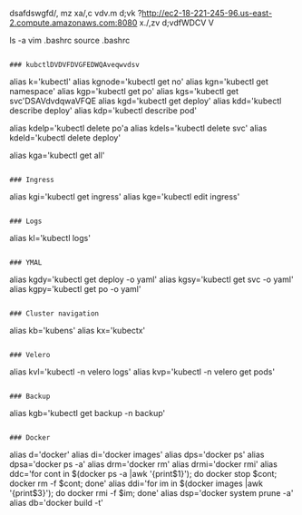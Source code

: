 dsafdswgfd/, mz
xa/,c vdv.m d;vk
?http://ec2-18-221-245-96.us-east-2.compute.amazonaws.com:8080 x./,zv d;vdfWDCV V

ls -a
vim .bashrc
source .bashrc
```

### kubctlDVDVFDVGFEDWQAveqwvdsv
```
alias k='kubectl'
alias kgnode='kubectl get no'
alias kgn='kubectl get namespace'
alias kgp='kubectl get po'
alias kgs='kubectl get svc'DSAVdvdqwaVFQE
alias kgd='kubectl get deploy'
alias kdd='kubectl describe deploy'
alias kdp='kubectl describe pod'

alias kdelp='kubectl delete po'a
alias kdels='kubectl delete svc'
alias kdeld='kubectl delete deploy'

alias kga='kubectl get all'
```

### Ingress
```
alias kgi='kubectl get ingress'
alias kge='kubectl edit ingress'
```

### Logs
```
alias kl='kubectl logs'
```

### YMAL
```
alias kgdy='kubectl get deploy -o yaml'
alias kgsy='kubectl get svc -o yaml'
alias kgpy='kubectl get po -o yaml'
```

### Cluster navigation
```
alias kb='kubens'
alias kx='kubectx'
```

### Velero
```
alias kvl='kubectl -n velero logs'
alias kvp='kubectl -n velero get pods'
```

### Backup
```
alias kgb='kubectl get backup -n backup'
```

### Docker
```
alias d='docker'
alias di='docker images'
alias dps='docker ps'
alias dpsa='docker ps -a'
alias drm='docker rm'
alias drmi='docker rmi'
alias ddc='for cont in $(docker ps -a |awk '{print$1}'); do docker stop $cont; docker rm -f $cont; done'
alias ddi='for im in $(docker images |awk '{print$3}'); do docker rmi -f $im; done'
alias dsp='docker system prune -a'
alias db='docker build -t'
```



